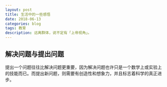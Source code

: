 ```yaml
---
layout: post
title: 生活中的一些感悟
date: 2018-06-13
categories: blog
tags: 教育
description: 远离群体，说不定有「上帝视角」。
---
```


## 解决问题与提出问题
  提出一个问题往往比解决问题更重要，因为解决问题也许只是一个数学上或实验上的技能而已。而提出新问题，则需要有创造性和想象力，并且标志着科学的真正进步。


